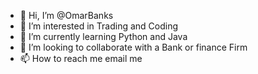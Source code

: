 - 👋 Hi, I’m @OmarBanks
- 👀 I’m interested in Trading and Coding
- 🌱 I’m currently learning Python and Java 
- 💞️ I’m looking to collaborate with a Bank or finance Firm
- 📫 How to reach me email me 

<!---
OmarBanks/OmarBanks is a ✨ special ✨ repository because its `README.md` (this file) appears on your GitHub profile.
You can click the Preview link to take a look at your changes.
--->
